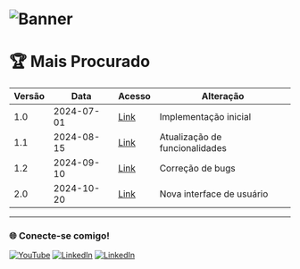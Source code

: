 # ![Banner](link-para-seu-banner)

# 🏆 Mais Procurado

| Versão | Data       | Acesso             | Alteração         |
|--------|------------|--------------------|-------------------|
| 1.0    | 2024-07-01 | [Link](#)          | Implementação inicial |
| 1.1    | 2024-08-15 | [Link](#)          | Atualização de funcionalidades |
| 1.2    | 2024-09-10 | [Link](#)          | Correção de bugs |
| 2.0    | 2024-10-20 | [Link](#)          | Nova interface de usuário |

---

### 🌐 Conecte-se comigo!

[![YouTube](https://github.com/alisonpezzott/powerbi/raw/main/assets/icons/youtube.png)](https://www.youtube.com/c/SeuCanal)
[![LinkedIn](https://github.com/alisonpezzott/powerbi/raw/main/assets/icons/instagram.png)](https://www.linkedin.com/in/seu-perfil)
[![LinkedIn](https://github.com/alisonpezzott/powerbi/raw/main/assets/icons/linkedin.png)](https://www.linkedin.com/in/thiago-jcarrijo/)
